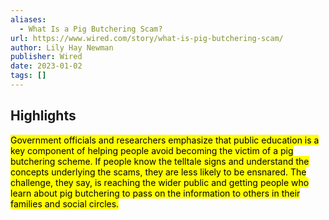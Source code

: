 ```yaml
---
aliases:
  - What Is a Pig Butchering Scam?
url: https://www.wired.com/story/what-is-pig-butchering-scam/
author: Lily Hay Newman
publisher: Wired
date: 2023-01-02
tags: []
---
```


## Highlights
<mark>Government officials and researchers emphasize that public education is a key component of helping people avoid becoming the victim of a pig butchering scheme. If people know the telltale signs and understand the concepts underlying the scams, they are less likely to be ensnared. The challenge, they say, is reaching the wider public and getting people who learn about pig butchering to pass on the information to others in their families and social circles.</mark>


